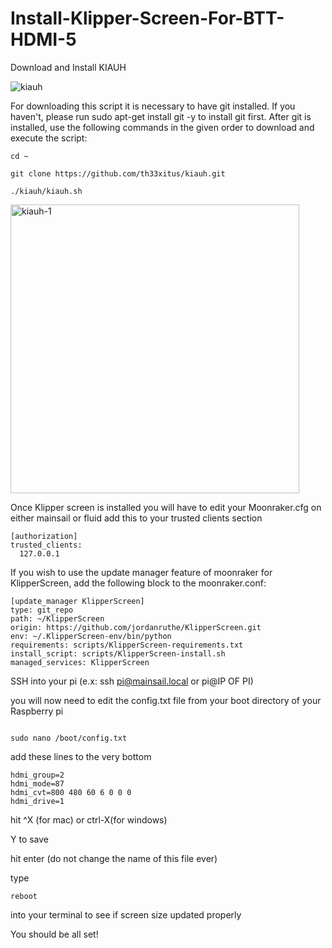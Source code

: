 


# Install-Klipper-Screen-For-BTT-HDMI-5



Download and Install KIAUH

![kiauh](https://user-images.githubusercontent.com/39313169/190039394-ad41a125-108e-47f9-a148-03001d4f53d2.png)


For downloading this script it is necessary to have git installed.
If you haven't, please run sudo apt-get install git -y to install git first.
After git is installed, use the following commands in the given order to download and execute the script:

```shell
cd ~

git clone https://github.com/th33xitus/kiauh.git

./kiauh/kiauh.sh
```

<img width="462" alt="kiauh-1" src="https://user-images.githubusercontent.com/39313169/190041543-41b79e28-c515-4c75-9fb5-89bc80af5064.png">



Once Klipper screen is installed you will have to edit your Moonraker.cfg on either mainsail or fluid 
add this to your trusted clients section
```shell
[authorization]
trusted_clients:
  127.0.0.1
  ```
  
  If you wish to use the update manager feature of moonraker for KlipperScreen, add the following block to the moonraker.conf:

```shell
[update_manager KlipperScreen]
type: git_repo
path: ~/KlipperScreen
origin: https://github.com/jordanruthe/KlipperScreen.git
env: ~/.KlipperScreen-env/bin/python
requirements: scripts/KlipperScreen-requirements.txt
install_script: scripts/KlipperScreen-install.sh
managed_services: KlipperScreen
```

SSH into your pi (e.x: ssh pi@mainsail.local or pi@IP OF PI)

you will now need to edit the config.txt file from your boot directory of your Raspberry pi 

```shell

sudo nano /boot/config.txt
```

add these lines to the very bottom
```shell
hdmi_group=2
hdmi_mode=87
hdmi_cvt=800 480 60 6 0 0 0
hdmi_drive=1
```
hit ^X (for mac) or ctrl-X(for windows) 

Y to save

hit enter (do not change the name of this file ever)

type

```shell
reboot 

```
into your terminal to see if screen size updated properly

You should be all set!
